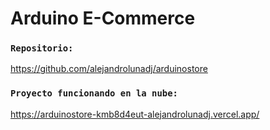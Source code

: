 # Arduino E-Commerce 

### `Repositorio:`

https://github.com/alejandrolunadj/arduinostore

### `Proyecto funcionando en la nube:`

https://arduinostore-kmb8d4eut-alejandrolunadj.vercel.app/

